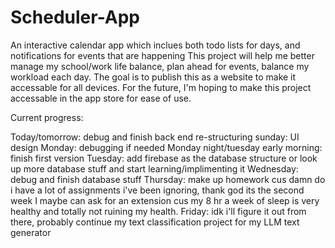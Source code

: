 # Scheduler-App

An interactive calendar app which inclues both todo lists for days, and notifications for events that are happening
This project will help me better manage my school/work life balance, plan ahead for events, balance my workload each day. The goal is to publish this as a website to make it accessable for all devices.
For the future, I'm hoping to make this project accessable in the app store for ease of use.

Current progress:

Today/tomorrow: debug and finish back end re-structuring
sunday: UI design
Monday: debugging if needed
Monday night/tuesday early morning: finish first version
Tuesday: add firebase as the database structure or look up more database stuff and start learning/implimenting it
Wednesday: debug and finish database stuff
Thursday: make up homework cus damn do i have a lot of assignments i've been ignoring, thank god its the second week I maybe can ask for an extension cus my 8 hr a week of sleep is very healthy and totally not ruining my health. 
Friday: idk i'll figure it out from there, probably continue my text classification project for my LLM text generator